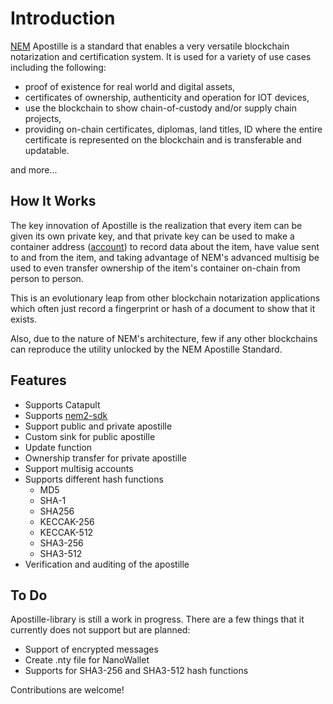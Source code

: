 # Introduction

[NEM](https://nemtech.github.io/getting-started/what-is-nem.html) Apostille is a standard that enables a very versatile blockchain notarization and certification system. It is used for a variety of use cases including the following:

- proof of existence for real world and digital assets,
- certificates of ownership, authenticity and operation for IOT devices,
- use the blockchain to show chain-of-custody and/or supply chain projects,
- providing on-chain certificates, diplomas, land titles, ID where the entire certificate is represented on the blockchain and is transferable and updatable.

and more...

## How It Works

The key innovation of Apostille is the realization that every item can be given its own private key, and that private key can be used to make a container address ([account](https://nemtech.github.io/concepts/account.html)) to record data about the item, have value sent to and from the item, and taking advantage of NEM's advanced multisig be used to even transfer ownership of the item's container on-chain from person to person.

This is an evolutionary leap from other blockchain notarization applications which often just record a fingerprint or hash of a document to show that it exists.

Also, due to the nature of NEM's architecture, few if any other blockchains can reproduce the utility unlocked by the NEM Apostille Standard.

## Features

- Supports Catapult
- Supports [nem2-sdk](https://nemtech.github.io/guides/overview.html)
- Support public and private apostille
- Custom sink for public apostille
- Update function
- Ownership transfer for private apostille
- Support multisig accounts
- Supports different hash functions
  - MD5
  - SHA-1
  - SHA256
  - KECCAK-256
  - KECCAK-512
  - SHA3-256
  - SHA3-512
- Verification and auditing of the apostille

## To Do

Apostille-library is still a work in progress. There are a few things that it currently does not support but are planned:

- Support of encrypted messages
- Create .nty file for NanoWallet
- Supports for SHA3-256 and SHA3-512 hash functions

Contributions are welcome!
